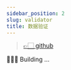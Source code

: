 ```yaml
---
sidebar_position: 2
slug: validator
title: 数据验证
---
```


> [👉🏻 github](https://github.com/vodyani/validator)

👷🏻‍♂️ Building ...